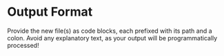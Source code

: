 # Output Format

Provide the new file(s) as code blocks, each prefixed with its path and a colon.
Avoid any explanatory text, as your output will be programmatically processed!